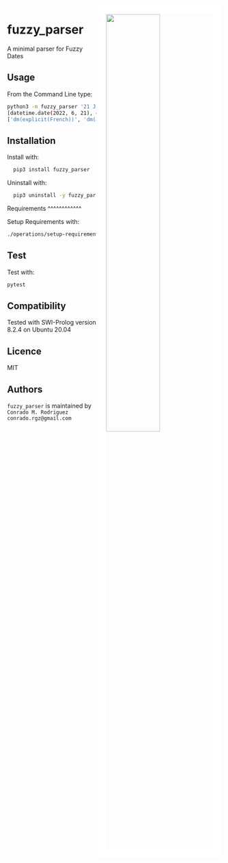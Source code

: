 <img src=".github/World-Flag-Buttons-Globe.svg?raw=true" width="50%" align="right" style="border:20px solid white">

fuzzy_parser
============

A minimal parser for Fuzzy Dates

Usage
-----
From the Command Line type:

```bash
python3 -m fuzzy_parser '21 Juin - 9 Juil.'
[datetime.date(2022, 6, 21), datetime.date(2022, 7, 9)]
['dm(explicit(French))', 'dm(abbreviated(French))']
```

Installation
------------
Install with:

```bash
  pip3 install fuzzy_parser
```

Uninstall with:

```bash
  pip3 uninstall -y fuzzy_parser
```

Requirements
^^^^^^^^^^^^

Setup Requirements with:
```bash
./operations/setup-requirements.sh
```

Test
-------------
Test with:

```bash
pytest
```

Compatibility
-------------

Tested with SWI-Prolog version 8.2.4 on Ubuntu 20.04

Licence
-------

MIT

Authors
-------

`fuzzy_parser` is maintained by `Conrado M. Rodriguez conrado.rgz@gmail.com`
